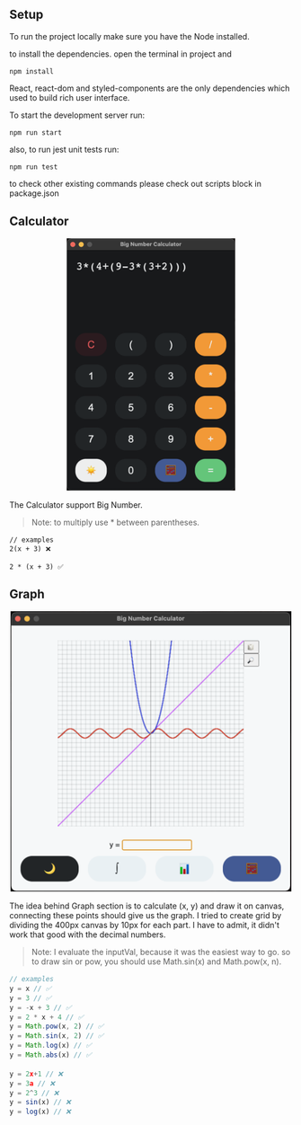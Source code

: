 ## Setup
To run the project locally make sure you have the Node installed.

to install the dependencies. open the terminal in project and
```npm
npm install
```
React, react-dom and styled-components are the only dependencies which used to build rich user interface.

To start the development server run:
```npm
npm run start
```
also, to run jest unit tests run:
```npm
npm run test
```
to check other existing commands please check out scripts block in package.json

## Calculator

<div align="center">
    <img alt="calculator screenshot" width="300px" src="https://raw.githubusercontent.com/always-maap/Electron-Big-Number-Calculator/master/media/1.png" />
</div>

The Calculator support Big Number. 

> Note: to multiply use * between parentheses.
```
// examples
2(x + 3) ❌

2 * (x + 3) ✅
```

## Graph

<div align="center">
    <img alt="graph screenshot" width="500px" src="https://raw.githubusercontent.com/always-maap/Electron-Big-Number-Calculator/master/media/2.png" />
</div>

The idea behind Graph section is to calculate (x, y) and draw it on canvas, connecting these points should give us the graph.
I tried to create grid by dividing the 400px canvas by 10px for each part. I have to admit, it didn't work that good with the decimal numbers.

> Note: I evaluate the inputVal, because it was the easiest way to go. so to draw sin or pow, you should use Math.sin(x) and Math.pow(x, n).

```typescript
// examples
y = x // ✅
y = 3 // ✅
y = -x + 3 // ✅
y = 2 * x + 4 // ✅
y = Math.pow(x, 2) // ✅
y = Math.sin(x, 2) // ✅
y = Math.log(x) // ✅
y = Math.abs(x) // ✅

y = 2x+1 // ❌
y = 3a // ❌
y = 2^3 // ❌
y = sin(x) // ❌
y = log(x) // ❌
```